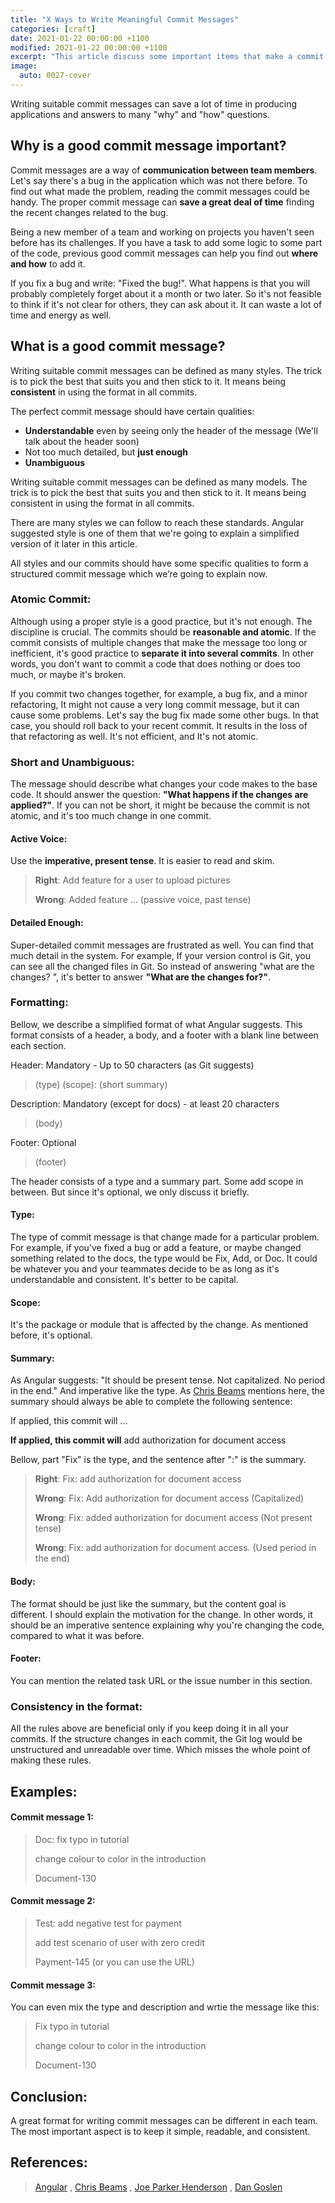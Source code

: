 ```yaml
---
title: "X Ways to Write Meaningful Commit Messages"
categories: [craft]
date: 2021-01-22 00:00:00 +1100
modified: 2021-01-22 00:00:00 +1100
excerpt: "This article discuss some important items that make a commit message, a good and understandable message"
image:
  auto: 0027-cover
---
```


Writing suitable commit messages can save a lot of time in producing applications and answers to many "why" and "how" questions.

## Why is a good commit message important?
Commit messages are a way of **communication between team members**. Let's say there's a bug in the application which was not there before. To find out what made the problem, reading the commit messages could be handy. The proper commit message can **save a great deal of time** finding the recent changes related to the bug.

Being a new member of a team and working on projects you haven't seen before has its challenges. If you have a task to add some logic to some part of the code, previous good commit messages can help you find out **where and how** to add it.

If you fix a bug and write: "Fixed the bug!". What happens is that you will probably completely forget about it a month or two later. So it's not feasible to think if it's not clear for others, they can ask about it. It can waste a lot of time and energy as well.

## What is a good commit message?

Writing suitable commit messages can be defined as many styles. The trick is to pick the best that suits you and then stick to it. It means being **consistent** in using the format in all commits.

The perfect commit message should have certain qualities:
  - **Understandable** even by seeing only the header of the message (We'll talk about the header soon)
  - Not too much detailed, but **just enough**
  - **Unambiguous**

Writing suitable commit messages can be defined as many models. The trick is to pick the best that suits you and then stick to it. It means being consistent in using the format in all commits.

There are many styles we can follow to reach these standards. Angular suggested style is one of them that we're going to explain a simplified version of it later in this article.

All styles and our commits should have some specific qualities to form a structured commit message which we’re going to explain now.

### Atomic Commit:
Although using a proper style is a good practice, but it's not enough. The discipline is crucial. The commits should be **reasonable and atomic**. If the commit consists of multiple changes that make the message too long or inefficient, it's good practice to **separate it into several commits**. In other words, you don't want to commit a code that does nothing or does too much, or maybe it's broken.

If you commit two changes together, for example, a bug fix, and a minor refactoring, It might not cause a very long commit message, but it can cause some problems. Let's say the bug fix made some other bugs. In that case, you should roll back to your recent commit. It results in the loss of that refactoring as well. It's not efficient, and It's not atomic.

### Short and Unambiguous:
The message should describe what changes your code makes to the base code. It should answer the question: **"What happens if the changes are applied?"**. If you can not be short, it might be because the commit is not atomic, and it's too much change in one commit.

#### Active Voice:
 Use the **imperative, present tense**. It is easier to read and skim.
> **Right**: Add feature for a user to upload pictures
>
> **Wrong**: Added feature ... (passive voice, past tense)

#### Detailed Enough:
Super-detailed commit messages are frustrated as well. You can find that much detail in the system. For example, If your version control is Git, you can see all the changed files in Git. So instead of answering "what are the changes? ", it's better to answer **"What are the changes for?"**.

### Formatting:
Bellow, we describe a simplified format of what Angular suggests.
This format consists of a header, a body, and a footer with a blank line between each section.

Header: Mandatory - Up to 50 characters (as Git suggests)

> (type) (scope): (short summary)

Description: Mandatory (except for docs) - at least 20 characters
> (body)

Footer: Optional
> (footer)

The header consists of a type and a summary part. Some add scope in between. But since it's optional, we only discuss it briefly.

#### Type:
The type of commit message is that change made for a particular problem. For example, if you've fixed a bug or add a feature, or maybe changed something related to the docs, the type would be Fix, Add, or Doc. It could be whatever you and your teammates decide to be as long as it's understandable and consistent. It's better to be capital.

#### Scope:
It's the package or module that is affected by the change. As mentioned before, it's optional.

#### Summary:
As Angular suggests: "It should be present tense. Not capitalized. No period in the end." And imperative like the type.
As [Chris Beams](https://chris.beams.io/posts/git-commit/) mentions here, the summary should always be able to complete the following sentence: 

If applied, this commit will ...

**If applied, this commit will** 
add authorization for document access

Bellow, part "Fix" is the type, and the sentence after ":" is the summary.
> **Right**: Fix: add authorization for document access
> 
> **Wrong**: Fix: Add authorization for document access (Capitalized)
>
> **Wrong**: Fix: added authorization for document access (Not present tense)
>
> **Wrong**: Fix: add authorization for document access. (Used period in the end)

#### Body:
The format should be just like the summary, but the content goal is different. I should explain the motivation for the change.
In other words, it should be an imperative sentence explaining why you're changing the code, compared to what it was before.

#### Footer: 
You can mention the related task URL or the issue number in this section.

### Consistency in the format:
All the rules above are beneficial only if you keep doing it in all your commits. If the structure changes in each commit,
the Git log would be unstructured and unreadable over time. Which misses the whole point of making these rules.

## Examples:
#### Commit message 1:
> 
> Doc: fix typo in tutorial
>
> change colour to color in the introduction
>
> Document-130
>


#### Commit message 2:
>
>Test: add negative test for payment
>
>add test scenario of user with zero credit
>
>Payment-145 (or you can use the URL)

#### Commit message 3:
You can even mix the type and description and wrtie the message like this:
>
>Fix typo in tutorial
>
>change colour to color in the introduction
>
>Document-130

## Conclusion:

A great format for writing commit messages can be different in each team. The most important aspect is to keep it simple, readable, and consistent.

## References:

> [Angular](https://github.com/angular/angular/blob/master/CONTRIBUTING.md#commit) ,
> [Chris Beams](https://chris.beams.io/posts/git-commit/) , 
> [Joe Parker Henderson](https://github.com/joelparkerhenderson/git_commit_message) , 
> [Dan Goslen](https://medium.com/better-programming/you-need-meaningful-commit-messages-d869e44e98d4)
